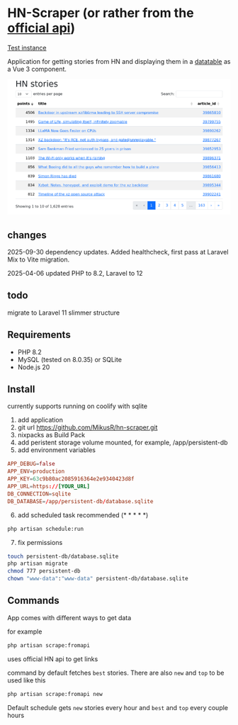 # HN-Scraper (or rather from the [official api](https://github.com/HackerNews/API))

[Test instance](https://hn.mikusr.info)

Application for getting stories from HN and displaying them in a [datatable](https://datatables.net/) as a Vue 3
component.

![](images/main.png "Main screen of application")

## changes

2025-09-30 dependency updates. Added healthcheck, first pass at Laravel Mix to Vite migration.

2025-04-06 updated PHP to 8.2, Laravel to 12

## todo

migrate to Laravel 11 slimmer structure

## Requirements

- PHP 8.2
- MySQL (tested on 8.0.35) or SQLite
- Node.js 20

## Install

currently supports running on coolify with sqlite

1. add application
2. git url <https://github.com/MikusR/hn-scraper.git>
3. nixpacks as Build Pack
4. add peristent storage volume mounted, for example, /app/persistent-db
5. add environment variables

```conf
APP_DEBUG=false
APP_ENV=production
APP_KEY=63c9b80ac2085916364e2e9340423d8f
APP_URL=https://[YOUR_URL]
DB_CONNECTION=sqlite
DB_DATABASE=/app/persistent-db/database.sqlite
```

6. add scheduled task recommended (\* \* \* \* \*)

```bash
php artisan schedule:run
```

7. fix permissions

```bash
touch persistent-db/database.sqlite
php artisan migrate
chmod 777 persistent-db
chown "www-data":"www-data" persistent-db/database.sqlite
```

## Commands

App comes with different ways to get data

for example

```bash
php artisan scrape:fromapi
```

uses official HN api to get links

command by default fetches `best` stories. There are also `new` and `top` to be used like this

```bash
php artisan scrape:fromapi new
```

Default schedule gets `new` stories every hour and `best` and `top` every couple hours
